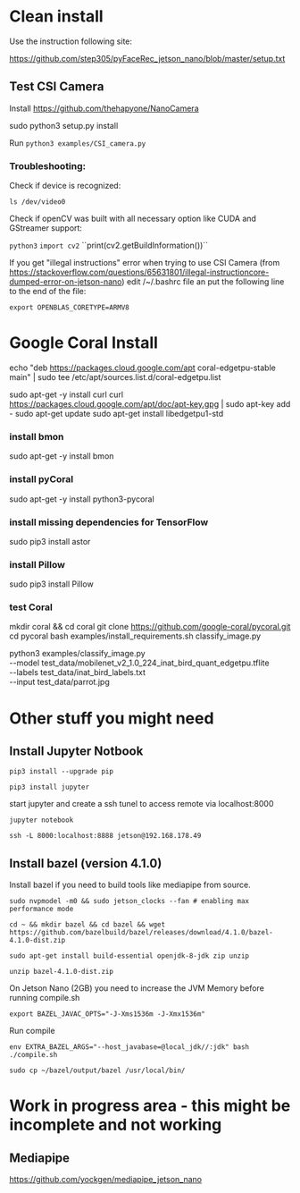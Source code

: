 # Clean install

Use the instruction following site:

https://github.com/step305/pyFaceRec_jetson_nano/blob/master/setup.txt


## Test CSI Camera

Install  https://github.com/thehapyone/NanoCamera

sudo python3 setup.py install

Run ``python3 examples/CSI_camera.py``

### Troubleshooting:

Check if device is recognized:

``ls /dev/video0``

Check if openCV was built with all necessary option like CUDA and GStreamer support:

``python3``
``import cv2``
``print(cv2.getBuildInformation())´`

If you get "illegal instructions" error when trying to use CSI Camera (from https://stackoverflow.com/questions/65631801/illegal-instructioncore-dumped-error-on-jetson-nano) edit /~/.bashrc file an put the following line to the end of the file:

``export OPENBLAS_CORETYPE=ARMV8``


# Google Coral Install

echo "deb https://packages.cloud.google.com/apt coral-edgetpu-stable main" | sudo tee /etc/apt/sources.list.d/coral-edgetpu.list

sudo apt-get -y install curl
curl https://packages.cloud.google.com/apt/doc/apt-key.gpg | sudo apt-key add -
sudo apt-get update
sudo apt-get install libedgetpu1-std

### install bmon
sudo apt-get -y install bmon

### install pyCoral
sudo apt-get -y install python3-pycoral

### install missing dependencies for TensorFlow
sudo pip3 install astor

### install Pillow
sudo pip3 install Pillow

### test Coral
mkdir coral && cd coral
git clone https://github.com/google-coral/pycoral.git
cd pycoral
bash examples/install_requirements.sh classify_image.py

python3 examples/classify_image.py \
--model test_data/mobilenet_v2_1.0_224_inat_bird_quant_edgetpu.tflite \
--labels test_data/inat_bird_labels.txt \
--input test_data/parrot.jpg


# Other stuff you might need

## Install Jupyter Notbook 

``pip3 install --upgrade pip``

``pip3 install jupyter``

start jupyter and create a ssh tunel to access remote via localhost:8000

``jupyter notebook`` 

``ssh -L 8000:localhost:8888 jetson@192.168.178.49``

## Install bazel (version 4.1.0)

Install bazel if you need to build tools like mediapipe from source.

``sudo nvpmodel -m0 && sudo jetson_clocks --fan # enabling max performance mode``

``cd ~ && mkdir bazel && cd bazel && wget https://github.com/bazelbuild/bazel/releases/download/4.1.0/bazel-4.1.0-dist.zip``

``sudo apt-get install build-essential openjdk-8-jdk zip unzip``

``unzip bazel-4.1.0-dist.zip``

On Jetson Nano (2GB) you need to increase the JVM Memory before running compile.sh

``export BAZEL_JAVAC_OPTS="-J-Xms1536m -J-Xmx1536m"``

Run compile

``env EXTRA_BAZEL_ARGS="--host_javabase=@local_jdk//:jdk" bash ./compile.sh``

``sudo cp ~/bazel/output/bazel /usr/local/bin/``


# Work in progress area - this might be incomplete and not working

## Mediapipe

https://github.com/yockgen/mediapipe_jetson_nano